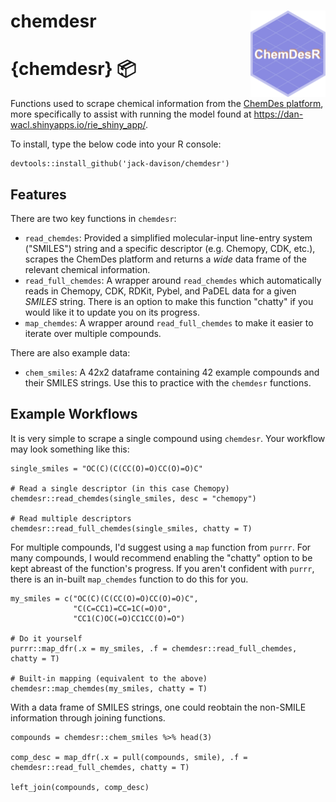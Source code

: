 # chemdesr <img src="man/figures/logo.png" align="right" height="138" />

# {chemdesr} 📦

Functions used to scrape chemical information from the [ChemDes platform](http://www.scbdd.com/chemdes/), more specifically to assist with running the model found at https://dan-wacl.shinyapps.io/rie_shiny_app/.

To install, type the below code into your R console:

```
devtools::install_github('jack-davison/chemdesr')
```

## Features
There are two key functions in `chemdesr`:
* `read_chemdes`: Provided a simplified molecular-input line-entry system ("SMILES") string and a specific descriptor (e.g. Chemopy, CDK, etc.), scrapes the ChemDes platform and returns a *wide* data frame of the relevant chemical information. 
* `read_full_chemdes`: A wrapper around `read_chemdes` which automatically reads in Chemopy, CDK, RDKit, Pybel, and PaDEL data for a given *SMILES* string. There is an option to make this function "chatty" if you would like it to update you on its progress.
* `map_chemdes`: A wrapper around `read_full_chemdes` to make it easier to iterate over multiple compounds.

There are also example data:
* `chem_smiles`: A 42x2 dataframe containing 42 example compounds and their SMILES strings. Use this to practice with the `chemdesr` functions.

## Example Workflows
It is very simple to scrape a single compound using `chemdesr`. Your workflow may look something like this:

```
single_smiles = "OC(C)(C(CC(O)=O)CC(O)=O)C"

# Read a single descriptor (in this case Chemopy)
chemdesr::read_chemdes(single_smiles, desc = "chemopy")

# Read multiple descriptors
chemdesr::read_full_chemdes(single_smiles, chatty = T)
```

For multiple compounds, I'd suggest using a `map` function from `purrr`. For many compounds, I would recommend enabling the "chatty" option to be kept abreast of the function's progress. If you aren't confident with `purrr`, there is an in-built `map_chemdes` function to do this for you.

```
my_smiles = c("OC(C)(C(CC(O)=O)CC(O)=O)C", 
              "C(C=CC1)=CC=1C(=O)O", 
              "CC1(C)OC(=O)CC1CC(O)=O")

# Do it yourself
purrr::map_dfr(.x = my_smiles, .f = chemdesr::read_full_chemdes, chatty = T)

# Built-in mapping (equivalent to the above)
chemdesr::map_chemdes(my_smiles, chatty = T)
```

With a data frame of SMILES strings, one could reobtain the non-SMILE information through joining functions.

```
compounds = chemdesr::chem_smiles %>% head(3)

comp_desc = map_dfr(.x = pull(compounds, smile), .f = chemdesr::read_full_chemdes, chatty = T)

left_join(compounds, comp_desc) 
```
